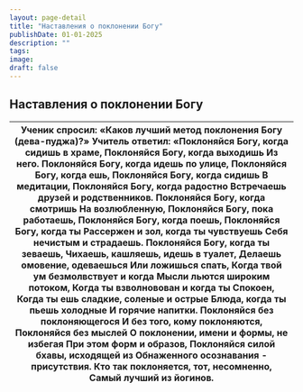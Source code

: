 ```yaml
---
layout: page-detail
title: "Наставления о поклонении Богу"
publishDate: 01-01-2025
description: ""
tags:
image:
draft: false
---
```


## Наставления о поклонении Богу
| Ученик спросил:  «Каков лучший метод поклонения  Богу (дева-пуджа)?»  Учитель ответил:  «Поклоняйся Богу, когда сидишь в храме,  Поклоняйся Богу, когда выходишь  Из него.  Поклоняйся Богу, когда идешь по улице,  Поклоняйся Богу, когда ешь,  Поклоняйся Богу, когда сидишь  В медитации,  Поклоняйся Богу, когда радостно  Встречаешь друзей и родственников. Поклоняйся Богу, когда смотришь  На возлюбленную,  Поклоняйся Богу, пока работаешь,  Поклоняйся Богу, когда поешь,  Поклоняйся Богу, когда ты  Рассержен и зол, когда ты чувствуешь  Себя нечистым и страдаешь.  Поклоняйся Богу, когда ты зеваешь,  Чихаешь, кашляешь, идешь в туалет,  Делаешь омовение, одеваешься  Или ложишься спать,  Когда твой ум безмолвствует и когда  Мысли льются широким потоком,  Когда ты взволновован и когда ты  Спокоен,  Когда ты ешь сладкие, соленые и острые  Блюда, когда ты пьешь холодные  И горячие напитки.  Поклоняйся без поклоняющегося  И без того, кому поклоняются,  Поклоняйся без мыслей  О поклонении, имени и формы, не избегая  При этом форм и образов,  Поклоняйся силой бхавы, исходящей из  Обнаженного осознавания - присутствия.  Кто так поклоняется, тот, несомненно,  Самый лучший из йогинов. |
| ------------------------------------------------------------------------------------------------------------------------------------------------------------------------------------------------------------------------------------------------------------------------------------------------------------------------------------------------------------------------------------------------------------------------------------------------------------------------------------------------------------------------------------------------------------------------------------------------------------------------------------------------------------------------------------------------------------------------------------------------------------------------------------------------------------------------------------------------------------------------------------------------------------------------------------------------------------------------------------------------------------------------------------------------------------------------------------------------------------------------------------------------------------------------------------------------------------------------------- |
  
  
